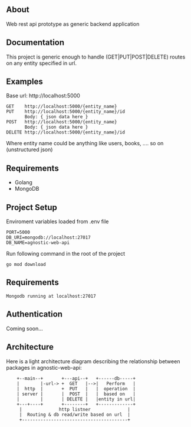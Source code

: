 ## About

Web rest api prototype as generic backend application

## Documentation
This project is generic enough to handle (GET|PUT|POST|DELETE) routes on any entity specified in url. 

## Examples
Base url: http://localhost:5000
```
GET    http://localhost:5000/{entity_name}
PUT    http://localhost:5000/{entity_name}/id 
       Body: { json data here } 
POST   http://localhost:5000/{entity_name}
       Body: { json data here } 
DELETE http://localhost:5000/{entity_name}/id
```
Where entity name could be anything like users, books, .... so on (unstructured json)

## Requirements
- Golang
- MongoDB 

## Project Setup
Enviroment variables loaded from .env file
```
PORT=5000
DB_URI=mongodb://localhost:27017
DB_NAME=agnostic-web-api
```
Run following command in the root of the project
```
go mod download
```

## Requirements
```
Mongodb running at localhost:27017
```

## Authentication 
Coming soon...

## Architecture
Here is a light architecture diagram describing the relationship between packages in agnostic-web-api:

```
    +--main--+       +---api--+   +------db-----+   
    |        |-url-> +  GET   |-->|   Perform   |   
    |  http  |       +  PUT   |   |  operation  |    
    | server |       |  POST  |   |  based on   | 
    |        |       | DELETE |   |entity in url|
    +---+----+       +--------+   +-------------+
     |              http listner              |
     |  Routing & db read/write based on url  |
     +----------------------------------------+
```